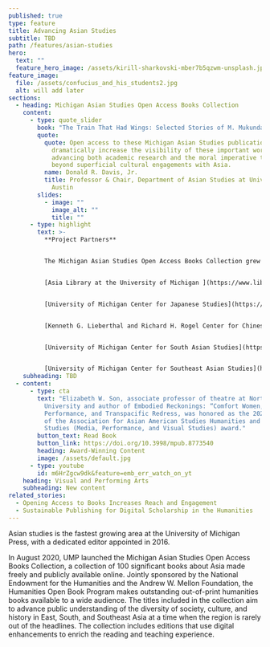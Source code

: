 ```yaml
---
published: true
type: feature
title: Advancing Asian Studies
subtitle: TBD
path: /features/asian-studies
hero:
  text: ""
  feature_hero_image: /assets/kirill-sharkovski-mber7b5qzwm-unsplash.jpg
feature_image:
  file: /assets/confucius_and_his_students2.jpg
  alt: will add later
sections:
  - heading: Michigan Asian Studies Open Access Books Collection
    content:
      - type: quote_slider
        book: "The Train That Had Wings: Selected Stories of M. Mukundan"
        quote:
          quote: Open access to these Michigan Asian Studies publications will
            dramatically increase the visibility of these important works,
            advancing both academic research and the moral imperative to move
            beyond superficial cultural engagements with Asia.
          name: Donald R. Davis, Jr.
          title: Professor & Chair, Department of Asian Studies at University of Texas at
            Austin
        slides:
          - image: ""
            image_alt: ""
            title: ""
      - type: highlight
        text: >-
          **Project Partners**


          The Michigan Asian Studies Open Access Books Collection grew from a partnership between faculty from four Asian Studies Centers at the University of Michigan, librarians from U-M Asia Library and International Studies, and University of Michigan Press staff.


          [Asia Library at the University of Michigan ](https://www.lib.umich.edu/locations-and-hours/asia-library/collections-and-history)


          [University of Michigan Center for Japanese Studies](https://ii.umich.edu/cjs)


          [Kenneth G. Lieberthal and Richard H. Rogel Center for Chinese Studies at the University of Michigan](https://ii.umich.edu/lrccs) 


          [University of Michigan Center for South Asian Studies](https://ii.umich.edu/csas) 


          [University of Michigan Center for Southeast Asian Studies](https://ii.umich.edu/cseas)
    subheading: TBD
  - content:
      - type: cta
        text: "Elizabeth W. Son, associate professor of theatre at Northwestern
          University and author of Embodied Reckonings: “Comfort Women,”
          Performance, and Transpacific Redress, was honored as the 2020 Winner
          of the Association for Asian American Studies Humanities and Cultural
          Studies (Media, Performance, and Visual Studies) award."
        button_text: Read Book
        button_link: https://doi.org/10.3998/mpub.8773540
        heading: Award-Winning Content
        image: /assets/default.jpg
      - type: youtube
        id: m6HrZgcw9dk&feature=emb_err_watch_on_yt
    heading: Visual and Performing Arts
    subheading: New content
related_stories:
  - Opening Access to Books Increases Reach and Engagement
  - Sustainable Publishing for Digital Scholarship in the Humanities
---
```

Asian studies is the fastest growing area at the University of Michigan Press, with a dedicated editor appointed in 2016.

In August 2020, UMP launched the Michigan Asian Studies Open Access Books Collection, a collection of 100 significant books about Asia made freely and publicly available online. Jointly sponsored by the National Endowment for the Humanities and the Andrew W. Mellon Foundation, the Humanities Open Book Program makes outstanding out-of-print humanities books available to a wide audience. The titles included in the collection aim to advance public understanding of the diversity of society, culture, and history in East, South, and Southeast Asia at a time when the region is rarely out of the headlines. The collection includes editions that use digital enhancements to enrich the reading and teaching experience.
